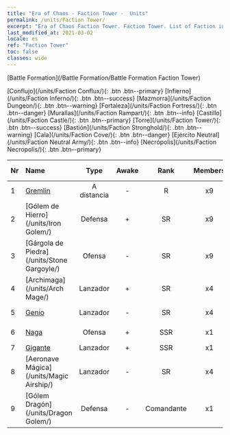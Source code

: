 ```yaml
---
title: "Era of Chaos - Faction Tower -  Units"
permalink: /units/Faction Tower/
excerpt: "Era of Chaos Faction Tower. Faction Tower. List of Faction in Era of Chaos"
last_modified_at: 2021-03-02
locale: es
ref: "Faction Tower"
toc: false
classes: wide
---
```

  [Battle Formation](/Battle Formation/Battle Formation Faction Tower)

 [Conflujo](/units/Faction Conflux/){: .btn .btn--primary} [Infierno](/units/Faction Inferno/){: .btn .btn--success} [Mazmorra](/units/Faction Dungeon/){: .btn .btn--warning} [Fortaleza](/units/Faction Fortress/){: .btn .btn--danger} [Murallas](/units/Faction Rampart/){: .btn .btn--info} [Castillo](/units/Faction Castle/){: .btn .btn--primary} [Torre](/units/Faction Tower/){: .btn .btn--success} [Bastión](/units/Faction Stronghold/){: .btn .btn--warning} [Cala](/units/Faction Cove/){: .btn .btn--danger} [Ejército Neutral](/units/Faction Neutral Army/){: .btn .btn--info} [Necrópolis](/units/Faction Necropolis/){: .btn .btn--primary} 

  | Nr |         Name        |   Type   | Awake |    Rank   |   Members     |  Stars  |  Attack  |     HP    | Awaken Name  |
  |:---|:--------------------|:--------:|:-----:|:---------:|:-------------:|:-------:|:--------:|:---------:|:-------------|
  | 1 | [Gremlin](/units/Gremlin/) | A distancia | - | R | x9 | <i class="fas fa-star"/> | 84.4 | 645 |   -   |
  | 2 | [Gólem de Hierro](/units/Iron Golem/) | Defensa | + | SR | x9 | <i class="fas fa-star"/><i class="fas fa-star"/> | 151.4 | 1850 |  Gólem de Oro  |
  | 3 | [Gárgola de Piedra](/units/Stone Gargoyle/) | Ofensa | - | SR | x9 | <i class="fas fa-star"/><i class="fas fa-star"/> | 48.0 | 300 |    |
  | 4 | [Archimaga](/units/Arch Mage/) | Lanzador | + | SR | x4 | <i class="fas fa-star"/><i class="fas fa-star"/> | 54.6 | 1324 |  Archimaga  |
  | 5 | [Genio](/units/Genie/) | Lanzador | - | SR | x4 | <i class="fas fa-star"/><i class="fas fa-star"/><i class="fas fa-star"/> | 102.6 | 662 |  Genio Maestra  |
  | 6 | [Naga](/units/Naga/) | Ofensa | + | SSR | x1 | <i class="fas fa-star"/><i class="fas fa-star"/><i class="fas fa-star"/> | 79.4 | 811 |  Naga Reina  |
  | 7 | [Gigante](/units/Giant/) | Lanzador | + | SSR | x1 | <i class="fas fa-star"/><i class="fas fa-star"/><i class="fas fa-star"/> | 792.0 | 5431 |  Titán  |
  | 8 | [Aeronave Mágica](/units/Magic Airship/) | Lanzador | - | SR | x4 | <i class="fas fa-star"/><i class="fas fa-star"/><i class="fas fa-star"/> | 208.5 | 1715 |   -   |
  | 9 | [Gólem Dragón](/units/Dragon Golem/) | Defensa | - | Comandante | x1 | <i class="fas fa-star"/><i class="fas fa-star"/><i class="fas fa-star"/> | 396.0 | 9616 |   -   |
